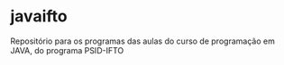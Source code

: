 javaifto
========

Repositório para os programas das aulas do curso de programação em JAVA, do programa PSID-IFTO
